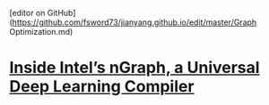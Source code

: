 [editor on GitHub](https://github.com/fsword73/jianyang.github.io/edit/master/Graph Optimization.md)

# [Inside Intel’s nGraph, a Universal Deep Learning Compiler](https://www.datanami.com/2018/04/26/inside-intels-ngraph-a-universal-deep-learning-compiler/)

